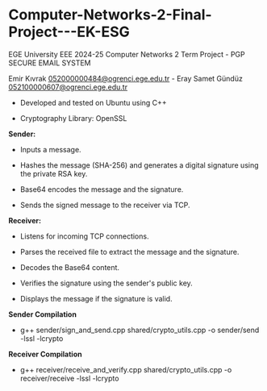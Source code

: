 # Computer-Networks-2-Final-Project---EK-ESG

EGE University EEE 2024-25 Computer Networks 2 Term Project - PGP SECURE EMAIL SYSTEM

Emir Kıvrak 052000000484@ogrenci.ege.edu.tr - Eray Samet Gündüz 052100000607@ogrenci.ege.edu.tr 

- Developed and tested on Ubuntu using C++

- Cryptography Library: OpenSSL

**Sender:**

- Inputs a message.

- Hashes the message (SHA-256) and generates a digital signature using the private RSA key.

- Base64 encodes the message and the signature.

- Sends the signed message to the receiver via TCP.


**Receiver:**

- Listens for incoming TCP connections.

- Parses the received file to extract the message and the signature.

- Decodes the Base64 content.

- Verifies the signature using the sender's public key.

- Displays the message if the signature is valid.


**Sender Compilation**

- g++ sender/sign_and_send.cpp shared/crypto_utils.cpp -o sender/send -lssl -lcrypto


**Receiver Compilation**

- g++ receiver/receive_and_verify.cpp shared/crypto_utils.cpp -o receiver/receive -lssl -lcrypto
